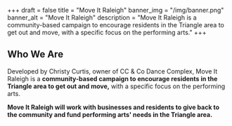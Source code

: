 +++
draft = false
title = "Move It Raleigh"
banner_img = "/img/banner.png"
banner_alt = "Move It Raleigh"
description = "Move It Raleigh is a community-based campaign to encourage residents in the Triangle area to get out and move, with a specific focus on the performing arts."
+++
## Who We Are
Developed by Christy Curtis, owner of CC & Co Dance Complex, Move It Raleigh is a **community-based campaign to encourage residents in the Triangle area to get out and move,** with a specific focus on the performing arts.

**Move It Raleigh will work with businesses and residents to give back to the community and fund performing arts' needs in the Triangle area.**

